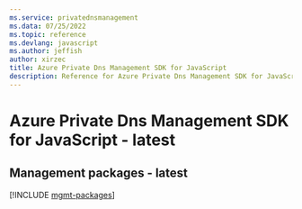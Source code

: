 ```yaml
---
ms.service: privatednsmanagement
ms.data: 07/25/2022
ms.topic: reference
ms.devlang: javascript
ms.author: jeffish
author: xirzec
title: Azure Private Dns Management SDK for JavaScript
description: Reference for Azure Private Dns Management SDK for JavaScript
---
```

# Azure Private Dns Management SDK for JavaScript - latest

## Management packages - latest
[!INCLUDE [mgmt-packages](private-dns-management-mgmt-index.md)]